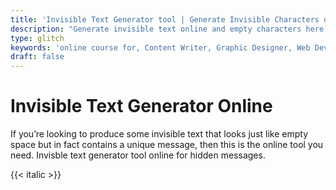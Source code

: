 ```yaml
---
title: 'Invisible Text Generator tool | Generate Invisible Characters online'
description: "Generate invisible text online and empty characters here. Generate invisible text with convert my text tool online. Want to send invisble message. use invisible text generator tool."
type: glitch
keywords: 'online course for, Content Writer, Graphic Designer, Web Developer, Software Engineer, Frontend Developer graphic designer, UI designer, digital marketing'
draft: false
---
```


# Invisible Text Generator Online

If you’re looking to produce some invisible text that looks just like empty space but in fact contains a unique message, then this is the online tool you need. Invisble text generator tool online for hidden messages.

{{< italic >}}
